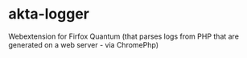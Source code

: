 # akta-logger
Webextension for Firfox Quantum (that parses logs from PHP that are generated on a web server - via ChromePhp)
